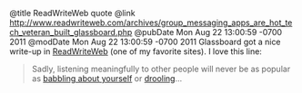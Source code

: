 @title ReadWriteWeb quote
@link http://www.readwriteweb.com/archives/group_messaging_apps_are_hot_tech_veteran_built_glassboard.php
@pubDate Mon Aug 22 13:00:59 -0700 2011
@modDate Mon Aug 22 13:00:59 -0700 2011
Glassboard got a nice write-up in <a href="http://www.readwriteweb.com/archives/group_messaging_apps_are_hot_tech_veteran_built_glassboard.php">ReadWriteWeb</a> (one of my favorite sites). I love this line:

> Sadly, listening meaningfully to other people will never be as popular as <a href="http://twitter.com/">babbling about yourself</a> or <a href="http://zynga.com/">drooling</a>…
